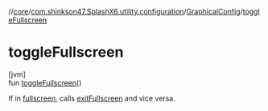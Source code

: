 //[core](../../../index.md)/[com.shinkson47.SplashX6.utility.configuration](../index.md)/[GraphicalConfig](index.md)/[toggleFullscreen](toggle-fullscreen.md)

# toggleFullscreen

[jvm]\
fun [toggleFullscreen](toggle-fullscreen.md)()

If in [fullscreen](fullscreen.md), calls [exitFullscreen](exit-fullscreen.md) and vice versa.

